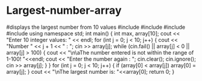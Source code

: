 # Largest-number-array
#displays the largest number from 10 values 
#include<iostream>
#include<array>
#include<algorithm>
#include<random>
using namespace std;
int main()
{
	int max, array[10];
	cout << "Enter 10 integer values: " << endl;
	for (int j = 0; j < 10; j++)
	{
		cout << "Number " << j + 1 << " : ";
		cin >> array[j];
		while (cin.fail() || array[j] < 0 || array[j] > 100)
		{
			cout << "\n\aThe number entered is not within the range of 1-100! "<<endl;
			cout << "Enter the number again : ";
			cin.clear();
			cin.ignore();
			cin >> array[j];
		}
	}
	for (int j = 0; j < 10; j++)
	{
		if (array[0] < array[j])
			array[0] = array[j];
	}
	cout << "\nThe largest number is: "<<array[0];
	return 0;
}
